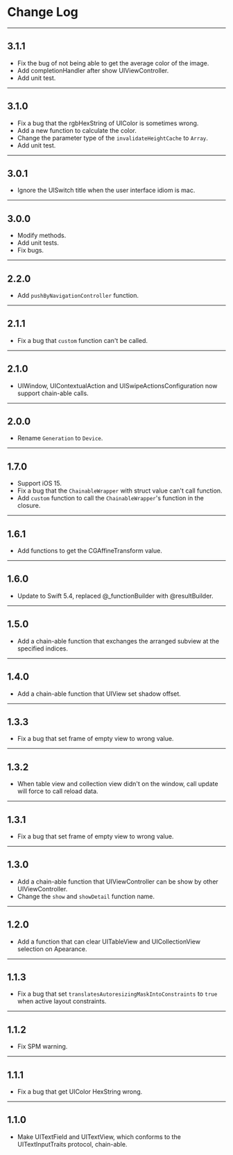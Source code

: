 # Change Log

-----

## 3.1.1

* Fix the bug of not being able to get the average color of the image.
* Add completionHandler after show UIViewController.
* Add unit test.

-----

## 3.1.0

* Fix a bug that the rgbHexString of UIColor is sometimes wrong.
* Add a new function to calculate the color.
* Change the parameter type of the `invalidateHeightCache` to `Array`.
* Add unit test.

-----

## 3.0.1

* Ignore the UISwitch title when the user interface idiom is mac.

-----

## 3.0.0

* Modify methods.
* Add unit tests.
* Fix bugs.

-----

## 2.2.0

* Add `pushByNavigationController` function.

-----

## 2.1.1

* Fix a bug that `custom` function can't be called.

-----

## 2.1.0

* UIWindow, UIContextualAction and UISwipeActionsConfiguration now support chain-able calls.

---

## 2.0.0

* Rename `Generation` to `Device`.

---

## 1.7.0

* Support iOS 15.
* Fix a bug that the `ChainableWrapper` with struct value can't call function.
* Add `custom` function to call the `ChainableWrapper`'s function in the closure.

---

## 1.6.1

* Add functions to get the CGAffineTransform value.

---

## 1.6.0

* Update to Swift 5.4, replaced @_functionBuilder with @resultBuilder.

---

## 1.5.0

* Add a chain-able function that exchanges the arranged subview at the specified indices.

---

## 1.4.0

* Add a chain-able function that UIView set shadow offset.

---

## 1.3.3

* Fix a bug that set frame of empty view to wrong value.

---

## 1.3.2

* When table view and collection view didn't on the window, call update will force to call reload data.

---

## 1.3.1

* Fix a bug that set frame of empty view to wrong value.

---

## 1.3.0

* Add a chain-able function that UIViewController can be show by other UIViewController.
* Change the `show` and `showDetail` function name.

---

## 1.2.0

* Add a function that can clear UITableView and UICollectionView selection on Apearance.

---

## 1.1.3

* Fix a bug that set `translatesAutoresizingMaskIntoConstraints` to `true` when active layout constraints.

---

## 1.1.2

* Fix SPM warning.

---

## 1.1.1

* Fix a bug that get UIColor HexString wrong.

---

## 1.1.0

* Make UITextField and UITextView, which conforms to the UITextInputTraits protocol, chain-able.

